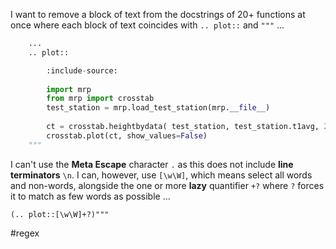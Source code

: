 I want to remove a block of text from the docstrings of 20+ functions at once where each block of text coincides with `.. plot::` and `"""` ...

```python
    ...
    .. plot::

        :include-source:
        
        import mrp
        from mrp import crosstab
        test_station = mrp.load_test_station(mrp.__file__)
        
        ct = crosstab.heightbydata( test_station, test_station.t1avg, 2 )
        crosstab.plot(ct, show_values=False)
    """
```

I can't use the **Meta Escape** character `.` as this does not include **line terminators** `\n`.  I can, however, use `[\w\W]`, which means select all words and non-words, alongside the one or more **lazy** quantifier `+?` where `?` forces it to match as few words as possible ...

```
(.. plot::[\w\W]+?)"""
```

#regex
